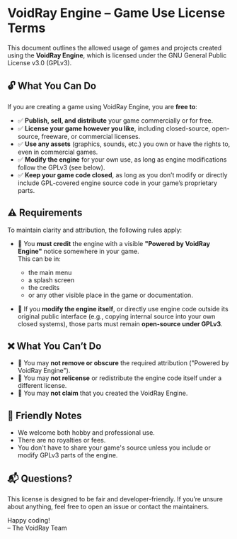 # VoidRay Engine – Game Use License Terms

This document outlines the allowed usage of games and projects created using the **VoidRay Engine**, which is licensed under the GNU General Public License v3.0 (GPLv3).

## 🔓 What You Can Do

If you are creating a game using VoidRay Engine, you are **free to**:

- ✅ **Publish, sell, and distribute** your game commercially or for free.
- ✅ **License your game however you like**, including closed-source, open-source, freeware, or commercial licenses.
- ✅ **Use any assets** (graphics, sounds, etc.) you own or have the rights to, even in commercial games.
- ✅ **Modify the engine** for your own use, as long as engine modifications follow the GPLv3 (see below).
- ✅ **Keep your game code closed**, as long as you don’t modify or directly include GPL-covered engine source code in your game’s proprietary parts.

## ⚠️ Requirements

To maintain clarity and attribution, the following rules apply:

- 📌 You **must credit** the engine with a visible **"Powered by VoidRay Engine"** notice somewhere in your game.  
  This can be in:
  - the main menu
  - a splash screen
  - the credits
  - or any other visible place in the game or documentation.

- 🔁 If you **modify the engine itself**, or directly use engine code outside its original public interface (e.g., copying internal source into your own closed systems), those parts must remain **open-source under GPLv3**.

## ❌ What You Can’t Do

- 🚫 You may **not remove or obscure** the required attribution ("Powered by VoidRay Engine").
- 🚫 You may **not relicense** or redistribute the engine code itself under a different license.
- 🚫 You may **not claim** that you created the VoidRay Engine.

## 🤝 Friendly Notes

- We welcome both hobby and professional use.
- There are no royalties or fees.
- You don't have to share your game's source unless you include or modify GPLv3 parts of the engine.

## 📬 Questions?

This license is designed to be fair and developer-friendly. If you’re unsure about anything, feel free to open an issue or contact the maintainers.

Happy coding!  
– The VoidRay Team
